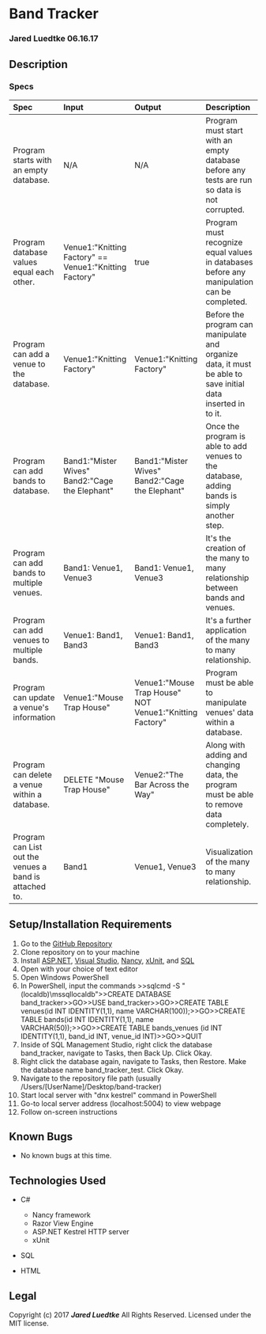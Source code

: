 # Band Tracker
### Jared Luedtke 06.16.17

## Description


### Specs
| Spec | Input | Output | Description |
| :-------------     | :------------- | :------------- | :------------- |
| Program starts with an empty database. | N/A | N/A | Program must start with an empty database before any tests are run so data is not corrupted. |
| Program database values equal each other. | Venue1:"Knitting Factory" == Venue1:"Knitting Factory" | true | Program must recognize equal values in databases before any manipulation can be completed. |
| Program can add a venue to the database. | Venue1:"Knitting Factory" | Venue1:"Knitting Factory" | Before the program can manipulate and organize data, it must be able to save initial data inserted in to it. |
| Program can add bands to database. | Band1:"Mister Wives"  Band2:"Cage the Elephant" | Band1:"Mister Wives"  Band2:"Cage the Elephant" | Once the program is able to add venues to the database, adding bands is simply another step. |
| Program can add bands to multiple venues. | Band1: Venue1, Venue3 | Band1: Venue1, Venue3 | It's the creation of the many to many relationship between bands and venues. |
| Program can add venues to multiple bands. | Venue1: Band1, Band3 | Venue1: Band1, Band3 | It's a further application of the many to many relationship. |
| Program can update a venue's information | Venue1:"Mouse Trap House" | Venue1:"Mouse Trap House" NOT Venue1:"Knitting Factory" | Program must be able to manipulate venues' data within a database. |
| Program can delete a venue within a database. | DELETE "Mouse Trap House" | Venue2:"The Bar Across the Way" | Along with adding and changing data, the program must be able to remove data completely. |
| Program can List out the venues a band is attached to. | Band1 | Venue1, Venue3 | Visualization of the many to many relationship. |




## Setup/Installation Requirements
1. Go to the <a href="https://github.com/jluedtke/band-tracker">GitHub Repository</a>
2. Clone repository on to your machine
3. Install <a href="https://www.asp.net/">ASP.NET</a>, <a href="https://www.visualstudio.com/">Visual Studio</a>, <a href="https://www.nuget.org/packages/Nancy/">Nancy</a>, <a href="https://xunit.github.io/">xUnit</a>, and <a href="https://www.mysql.com/downloads/">SQL</a>
4. Open with your choice of text editor
5. Open Windows PowerShell
6. In PowerShell, input the commands >>sqlcmd -S "(localdb)\mssqllocaldb">>CREATE DATABASE band_tracker>>GO>>USE band_tracker>>GO>>CREATE TABLE venues(id INT IDENTITY(1,1), name VARCHAR(100));>>GO>>CREATE TABLE bands(id INT IDENTITY(1,1), name VARCHAR(50));>>GO>>CREATE TABLE bands_venues (id INT IDENTITY(1,1), band_id INT, venue_id INT)>>GO>>QUIT
7. Inside of SQL Management Studio, right click the database band_tracker, navigate to Tasks, then Back Up. Click Okay.
8. Right click the database again, navigate to Tasks, then Restore. Make the database name band_tracker_test. Click Okay.
9. Navigate to the repository file path (usually /Users/[UserName]/Desktop/band-tracker)
10. Start local server with "dnx kestrel" command in PowerShell
11. Go-to local server address (localhost:5004) to view webpage
12. Follow on-screen instructions

## Known Bugs
* No known bugs at this time.

## Technologies Used
* C#
  * Nancy framework
  * Razor View Engine
  * ASP.NET Kestrel HTTP server
  * xUnit

* SQL

* HTML

## Legal
Copyright (c) 2017 **_Jared Luedtke_** All Rights Reserved.
Licensed under the MIT license.
